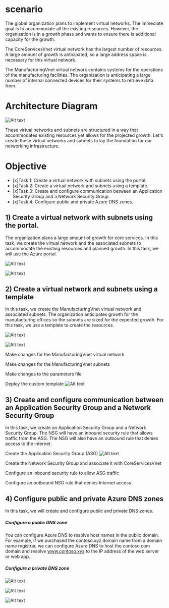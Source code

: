 # scenario

The global organization plans to implement virtual networks. The immediate goal is to accommodate all the existing resources. However, the organization is in a growth phase and wants to ensure there is additional capacity for the growth.

The CoreServicesVnet virtual network has the largest number of resources. A large amount of growth is anticipated, so a large address space is necessary for this virtual network.

The ManufacturingVnet virtual network contains systems for the operations of the manufacturing facilities. The organization is anticipating a large number of internal connected devices for their systems to retrieve data from.

# Architecture Diagram
![Alt text]()

These virtual networks and subnets are structured in a way that accommodates existing resources yet allows for the projected growth.
Let's create these virtual networks and subnets to lay the foundation for our networking infrastructure.

# Objective

- [x]Task 1: Create a virtual network with subnets using the portal.
- [x]Task 2: Create a virtual network and subnets using a template.
- [x]Task 3: Create and configure communication between an Application Security Group and a Network Security Group.
- [x]Task 4: Configure public and private Azure DNS zones.

## 1) Create a virtual network with subnets using the portal.
 
The organization plans a large amount of growth for core services. 
In this task, we create the virtual network and the associated subnets to accommodate the existing resources and planned growth. In this task, we will use the Azure portal.


![Alt text]()

![Alt text]()



## 2) Create a virtual network and subnets using a template

In this task, we create the ManufacturingVnet virtual network and associated subnets. 
The organization anticipates growth for the manufacturing offices so the subnets are sized for the expected growth. For this task, we use a template to create the resources.



![Alt text]()

![Alt text]()

Make changes for the ManufacturingVnet virtual network



Make changes for the ManufacturingVnet subnets


Make changes to the parameters file

Deploy the custom template
![Alt text]()


## 3) Create and configure communication between an Application Security Group and a Network Security Group

In this task, we create an Application Security Group and a Network Security Group. The NSG will have an inbound security rule that allows traffic from the ASG. 
The NSG will also have an outbound rule that denies access to the internet.

Create the Application Security Group (ASG)
![Alt text]()

Create the Network Security Group and associate it with CoreServicesVnet

Configure an inbound security rule to allow ASG traffic

Configure an outbound NSG rule that denies Internet access





## 4) Configure public and private Azure DNS zones
In this task, we will create and configure public and private DNS zones.

##### Configure a public DNS zone
You can configure Azure DNS to resolve host names in the public domain. For example, if we purchased the contoso.xyz domain name from a domain name registrar, 
we can configure Azure DNS to host the contoso.com domain and resolve www.contoso.xyz to the IP address of the web server or web app.



##### Configure a private DNS zone
![Alt text]()


![Alt text]()


![Alt text]()



